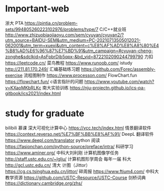 # Important-web
浙大 PTA  https://pintia.cn/problem-sets/994805260223102976/problems/type/7
C/C++就业班   http://www.zhizuobiaojiaoyu.com/sem/cyuyan/cyuyan2/?utm_source=BAIDU-SEM&utm_medium=PC-20210713505012021-062001&utm_term=xuexi&utm_content=c%E8%AF%AD%E8%A8%80%E4%B8%AD%E6%96%87%E7%BD%91&utm_campaign=#cyuyan-cheng-zonghe&sdclkid=AsFpbrDib5qpx-&bd_vid=8722102090244799790
力扣  https://leetcode.cn/
菜鸟教程  https://www.runoob.com/
istudy   http://211.81.170.249/
汇编基础练习题  https://github.com/Forec/assembly-exercise
流程图制作  https://www.processon.com/
FlowChart.fun  https://flowchart.fun/
c语言指针的问题  https://www.youtube.com/watch?v=KXaoMKbRLKc
南大实验训练  https://nju-projectn.github.io/ics-pa-gitbook/ics2021/index.html

# study for graduate
bilibili
慕课
深大可视化计算中心  https://vcc.tech/index.html
情景翻译软件  https://context.reverso.net/%E7%BF%BB%E8%AF%91/
DeepL 翻译软件   https://www.deepl.com/translator
python 阅读  https://fasionchan.com/python-source/preface/intra/
科研学习  https://www.aminer.org/
中科大刘利刚 计算机图像学任务  http://staff.ustc.edu.cn/~lgliu/
计算机图形学周会 每年一届  科大   http://gcl.ustc.edu.cn/
清大 计图（Jittor）  https://cg.cs.tsinghua.edu.cn/jittor/
碎周报   https://www.ftium4.com/
中科大教学资源  https://github.com/USTC-Resource/USTC-Course
剑桥词典  https://dictionary.cambridge.org/zhs/
